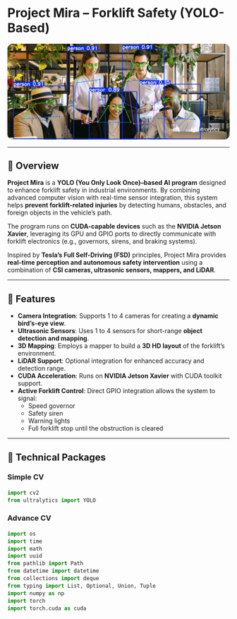 # Project Mira – Forklift Safety (YOLO-Based)

![Project Mira Placeholder](media/YOLO.png)

---

## 📌 Overview
**Project Mira** is a **YOLO (You Only Look Once)–based AI program** designed to enhance forklift safety in industrial environments. By combining advanced computer vision with real-time sensor integration, this system helps **prevent forklift-related injuries** by detecting humans, obstacles, and foreign objects in the vehicle’s path.  

The program runs on **CUDA-capable devices** such as the **NVIDIA Jetson Xavier**, leveraging its GPU and GPIO ports to directly communicate with forklift electronics (e.g., governors, sirens, and braking systems).  

Inspired by **Tesla’s Full Self-Driving (FSD)** principles, Project Mira provides **real-time perception and autonomous safety intervention** using a combination of **CSI cameras, ultrasonic sensors, mappers, and LiDAR**.  

---

## 🚀 Features
- **Camera Integration**: Supports 1 to 4 cameras for creating a **dynamic bird’s-eye view**.  
- **Ultrasonic Sensors**: Uses 1 to 4 sensors for short-range **object detection and mapping**.  
- **3D Mapping**: Employs a mapper to build a **3D HD layout** of the forklift’s environment.  
- **LiDAR Support**: Optional integration for enhanced accuracy and detection range.  
- **CUDA Acceleration**: Runs on **NVIDIA Jetson Xavier** with CUDA toolkit support.  
- **Active Forklift Control**: Direct GPIO integration allows the system to signal:  
  - Speed governor  
  - Safety siren  
  - Warning lights  
  - Full forklift stop until the obstruction is cleared  

---

## 🧩 Technical Packages

### Simple CV
```python
import cv2
from ultralytics import YOLO
```
### Advance CV
```python
import os
import time
import math
import uuid
from pathlib import Path
from datetime import datetime
from collections import deque
from typing import List, Optional, Union, Tuple
import numpy as np
import torch
import torch.cuda as cuda
```
